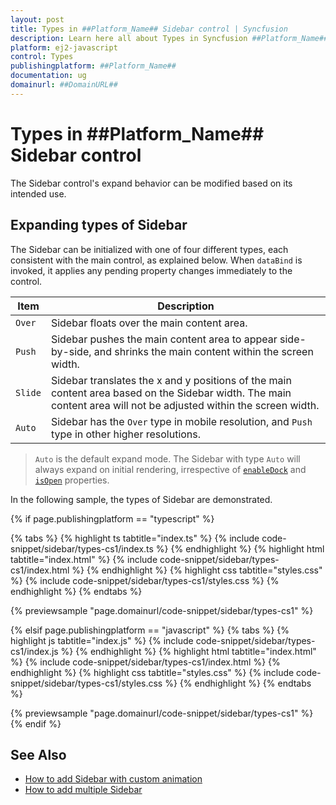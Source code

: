 ```yaml
---
layout: post
title: Types in ##Platform_Name## Sidebar control | Syncfusion
description: Learn here all about Types in Syncfusion ##Platform_Name## Sidebar control of Syncfusion Essential JS 2 and more.
platform: ej2-javascript
control: Types
publishingplatform: ##Platform_Name##
documentation: ug
domainurl: ##DomainURL##
---
```


# Types in ##Platform_Name## Sidebar control

The Sidebar control's expand behavior can be modified based on its intended use.

## Expanding types of Sidebar

The Sidebar can be initialized with one of four different types, each consistent with the main control, as explained below. When `dataBind` is invoked, it applies any pending property changes immediately to the control.

 | Item | Description |
|-----|-----|
| `Over` | Sidebar floats over the main content area. |
| `Push` | Sidebar pushes the main content area to appear side-by-side, and shrinks the main content within the screen width. |
| `Slide` | Sidebar translates the x and y positions of the main content area based on the Sidebar width. The main content area will not be adjusted within the screen width. |
| `Auto` | Sidebar has the `Over` type in mobile resolution, and `Push` type in other higher resolutions. |

> `Auto` is the default expand mode. The Sidebar with type `Auto` will always expand on initial rendering, irrespective of [`enableDock`](../api/sidebar/#enabledock) and [`isOpen`](../api/sidebar/#isopen) properties.

In the following sample, the types of Sidebar are demonstrated.

{% if page.publishingplatform == "typescript" %}

 {% tabs %}
{% highlight ts tabtitle="index.ts" %}
{% include code-snippet/sidebar/types-cs1/index.ts %}
{% endhighlight %}
{% highlight html tabtitle="index.html" %}
{% include code-snippet/sidebar/types-cs1/index.html %}
{% endhighlight %}
{% highlight css tabtitle="styles.css" %}
{% include code-snippet/sidebar/types-cs1/styles.css %}
{% endhighlight %}
{% endtabs %}

{% previewsample "page.domainurl/code-snippet/sidebar/types-cs1" %}

{% elsif page.publishingplatform == "javascript" %}
{% tabs %}
{% highlight js tabtitle="index.js" %}
{% include code-snippet/sidebar/types-cs1/index.js %}
{% endhighlight %}
{% highlight html tabtitle="index.html" %}
{% include code-snippet/sidebar/types-cs1/index.html %}
{% endhighlight %}
{% highlight css tabtitle="styles.css" %}
{% include code-snippet/sidebar/types-cs1/styles.css %}
{% endhighlight %}
{% endtabs %}

{% previewsample "page.domainurl/code-snippet/sidebar/types-cs1" %}
{% endif %}

## See Also

* [How to add Sidebar with custom animation](./how-to/sidebar-with-variation-animation)
* [How to add multiple Sidebar](./how-to/multiple-sidebar)
